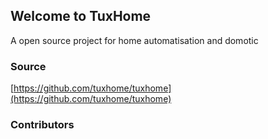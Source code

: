 ## Welcome to TuxHome

A open source project for home automatisation and domotic

### Source

[https://github.com/tuxhome/tuxhome](https://github.com/tuxhome/tuxhome)

### Contributors
